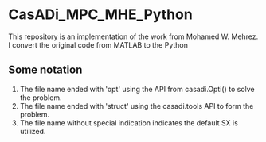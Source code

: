 # CasADi_MPC_MHE_Python

This repository is an implementation of the work from Mohamed W. Mehrez. I convert the original code from MATLAB to the Python

## Some notation

1. The file name ended with 'opt' using the API from casadi.Opti() to solve the problem.
2. The file name ended with 'struct' using the casadi.tools API to form the problem.
3. The file name without special indication indicates the default SX is utilized.